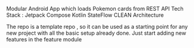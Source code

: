 Modular Android App which loads Pokemon cards from REST API
Tech Stack : 
Jetpack Compose
Kotlin
StateFlow
CLEAN Architecture 


The repo is a template repo , so it can be used as a starting point for any new project with all the basic setup already done. 
Just start adding new features in the feature module
